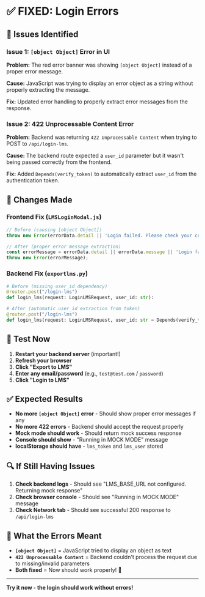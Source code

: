 # ✅ FIXED: Login Errors

## 🐛 Issues Identified

### Issue 1: `[object Object]` Error in UI
**Problem:** The red error banner was showing `[object Object]` instead of a proper error message.

**Cause:** JavaScript was trying to display an error object as a string without properly extracting the message.

**Fix:** Updated error handling to properly extract error messages from the response.

### Issue 2: 422 Unprocessable Content Error
**Problem:** Backend was returning `422 Unprocessable Content` when trying to POST to `/api/login-lms`.

**Cause:** The backend route expected a `user_id` parameter but it wasn't being passed correctly from the frontend.

**Fix:** Added `Depends(verify_token)` to automatically extract `user_id` from the authentication token.

## 🔧 Changes Made

### Frontend Fix (`LMSLoginModal.js`)
```javascript
// Before (causing [object Object])
throw new Error(errorData.detail || 'Login failed. Please check your credentials.');

// After (proper error message extraction)
const errorMessage = errorData.detail || errorData.message || 'Login failed. Please check your credentials.';
throw new Error(errorMessage);
```

### Backend Fix (`exportlms.py`)
```python
# Before (missing user_id dependency)
@router.post("/login-lms")
def login_lms(request: LoginLMSRequest, user_id: str):

# After (automatic user_id extraction from token)
@router.post("/login-lms")
def login_lms(request: LoginLMSRequest, user_id: str = Depends(verify_token)):
```

## 🚀 Test Now

1. **Restart your backend server** (important!)
2. **Refresh your browser**
3. **Click "Export to LMS"**
4. **Enter any email/password** (e.g., `test@test.com` / `password`)
5. **Click "Login to LMS"**

## ✅ Expected Results

- **No more `[object Object]` error** - Should show proper error messages if any
- **No more 422 errors** - Backend should accept the request properly
- **Mock mode should work** - Should return mock success response
- **Console should show** - "Running in MOCK MODE" message
- **localStorage should have** - `lms_token` and `lms_user` stored

## 🔍 If Still Having Issues

1. **Check backend logs** - Should see "LMS_BASE_URL not configured. Returning mock response"
2. **Check browser console** - Should see "Running in MOCK MODE" message
3. **Check Network tab** - Should see successful 200 response to `/api/login-lms`

## 📝 What the Errors Meant

- **`[object Object]`** = JavaScript tried to display an object as text
- **`422 Unprocessable Content`** = Backend couldn't process the request due to missing/invalid parameters
- **Both fixed** = Now should work properly! 🎉

---

**Try it now - the login should work without errors!**
